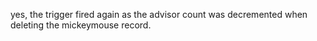 yes, the trigger fired again as the advisor count was decremented when deleting the mickeymouse record.
